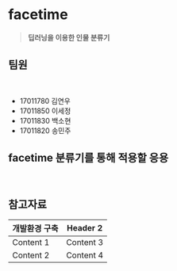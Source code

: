 # facetime


>**딥러닝을 이용한 인물 분류기** 

<h2>팀원</h2><br>
<ul>
  <li>17011780 김연우</li>
  <li>17011850 이세정</li>
  <li>17011830 백소현</li>
  <li>17011820 송민주</li>
</ul>

</hr>

<h2>facetime 분류기를 통해 적용할 응용</h2><br>






<h2>참고자료</h2>

개발환경 구축 | Header 2
--------- | ---------
Content 1 | Content 3
Content 2 | Content 4





